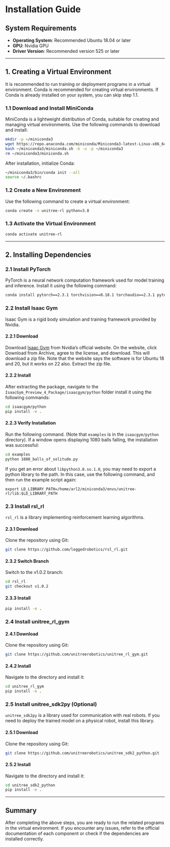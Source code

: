 # Installation Guide

## System Requirements

- **Operating System**: Recommended Ubuntu 18.04 or later  
- **GPU**: Nvidia GPU  
- **Driver Version**: Recommended version 525 or later  

---

## 1. Creating a Virtual Environment

It is recommended to run training or deployment programs in a virtual environment. Conda is recommended for creating virtual environments. If Conda is already installed on your system, you can skip step 1.1.

### 1.1 Download and Install MiniConda

MiniConda is a lightweight distribution of Conda, suitable for creating and managing virtual environments. Use the following commands to download and install:

```bash
mkdir -p ~/miniconda3
wget https://repo.anaconda.com/miniconda/Miniconda3-latest-Linux-x86_64.sh -O ~/miniconda3/miniconda.sh
bash ~/miniconda3/miniconda.sh -b -u -p ~/miniconda3
rm ~/miniconda3/miniconda.sh
```

After installation, initialize Conda:

```bash
~/miniconda3/bin/conda init --all
source ~/.bashrc
```

### 1.2 Create a New Environment

Use the following command to create a virtual environment:

```bash
conda create -n unitree-rl python=3.8
```

### 1.3 Activate the Virtual Environment

```bash
conda activate unitree-rl
```

---

## 2. Installing Dependencies

### 2.1 Install PyTorch

PyTorch is a neural network computation framework used for model training and inference. Install it using the following command:

```bash
conda install pytorch==2.3.1 torchvision==0.18.1 torchaudio==2.3.1 pytorch-cuda=12.1 -c pytorch -c nvidia
```

### 2.2 Install Isaac Gym

Isaac Gym is a rigid body simulation and training framework provided by Nvidia.

#### 2.2.1 Download

Download [Isaac Gym](https://developer.nvidia.com/isaac-gym) from Nvidia’s official website. On the website, click Download from Archive, agree to the license, and download. This will download a zip file. Note that the website says the software is for Ubuntu 18 and 20, but it works on 22 also. Extract the zip file.

#### 2.2.2 Install

After extracting the package, navigate to the `IsaacGym_Preview_4_Package/isaacgym/python` folder install it using the following commands:

```bash
cd isaacgym/python
pip install -e .
```

#### 2.2.3 Verify Installation

Run the following command. (Note that `examples` is in the `isaacgym/python` directory). If a window opens displaying 1080 balls falling, the installation was successful:

```bash
cd examples
python 1080_balls_of_solitude.py
```

If you get an error about `libpython3.8.so.1.0`, you may need to export a python library to the path. In this case, use the following command, and then run the example script again:

```
export LD_LIBRARY_PATH=/home/arl2/miniconda3/envs/unitree-rl/lib:$LD_LIBRARY_PATH
```

### 2.3 Install rsl_rl

`rsl_rl` is a library implementing reinforcement learning algorithms.

#### 2.3.1 Download

Clone the repository using Git:

```bash
git clone https://github.com/leggedrobotics/rsl_rl.git
```

#### 2.3.2 Switch Branch

Switch to the v1.0.2 branch:

```bash
cd rsl_rl
git checkout v1.0.2
```

#### 2.3.3 Install

```bash
pip install -e .
```

### 2.4 Install unitree_rl_gym

#### 2.4.1 Download

Clone the repository using Git:

```bash
git clone https://github.com/unitreerobotics/unitree_rl_gym.git
```

#### 2.4.2 Install

Navigate to the directory and install it:

```bash
cd unitree_rl_gym
pip install -e .
```

### 2.5 Install unitree_sdk2py (Optional)

`unitree_sdk2py` is a library used for communication with real robots. If you need to deploy the trained model on a physical robot, install this library.

#### 2.5.1 Download

Clone the repository using Git:

```bash
git clone https://github.com/unitreerobotics/unitree_sdk2_python.git
```

#### 2.5.2 Install

Navigate to the directory and install it:

```bash
cd unitree_sdk2_python
pip install -e .
```

---

## Summary

After completing the above steps, you are ready to run the related programs in the virtual environment. If you encounter any issues, refer to the official documentation of each component or check if the dependencies are installed correctly.

